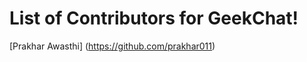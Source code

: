 # List of Contributors for GeekChat!

<!-- Format for adding contributor is as follows-
- [Aditya Verma](https://github.com/homewardgamer) -->

[Prakhar Awasthi] (https://github.com/prakhar011)

<!-- Add yourself above this line! -->
